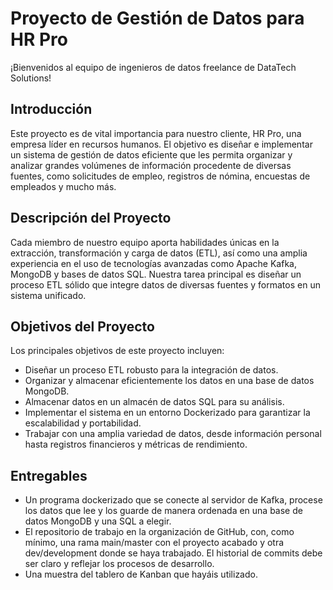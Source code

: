 <h1>Proyecto de Gestión de Datos para HR Pro</h1>
¡Bienvenidos al equipo de ingenieros de datos freelance de DataTech Solutions!

<h2>Introducción</h2>
Este proyecto es de vital importancia para nuestro cliente, HR Pro, una empresa líder en recursos humanos. El objetivo es diseñar e implementar un sistema de gestión de datos eficiente que les permita organizar y analizar grandes volúmenes de información procedente de diversas fuentes, como solicitudes de empleo, registros de nómina, encuestas de empleados y mucho más.

<h2>Descripción del Proyecto</h2>
Cada miembro de nuestro equipo aporta habilidades únicas en la extracción, transformación y carga de datos (ETL), así como una amplia experiencia en el uso de tecnologías avanzadas como Apache Kafka, MongoDB y bases de datos SQL. Nuestra tarea principal es diseñar un proceso ETL sólido que integre datos de diversas fuentes y formatos en un sistema unificado.

<h2>Objetivos del Proyecto</h2> 
Los principales objetivos de este proyecto incluyen:

 <ul>
        <li>Diseñar un proceso ETL robusto para la integración de datos.</li>
        <li>Organizar y almacenar eficientemente los datos en una base de datos MongoDB.</li>
        <li>Almacenar datos en un almacén de datos SQL para su análisis.</li>
        <li>Implementar el sistema en un entorno Dockerizado para garantizar la escalabilidad y portabilidad.</li>
        <li>Trabajar con una amplia variedad de datos, desde información personal hasta registros financieros y métricas de rendimiento.</li>
</ul>

<h2>Entregables</h2>

<ul>
        <li>Un programa dockerizado que se conecte al servidor de Kafka, procese los datos que lee y los guarde de manera ordenada en una base de datos MongoDB y una SQL a elegir.</li>
        <li>El repositorio de trabajo en la organización de GitHub, con, como mínimo, una rama main/master con el proyecto acabado y otra dev/development donde se haya trabajado. El historial de commits debe ser 
        claro y reflejar los procesos de desarrollo.</li>
        <li>Una muestra del tablero de Kanban que hayáis utilizado.</li>
</ul>



